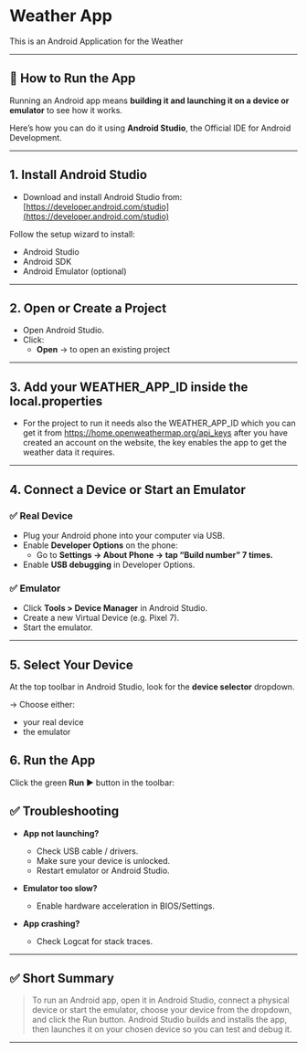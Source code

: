 # Weather App

This is an Android Application for the Weather

---

## 🚀 How to Run the App

Running an Android app means **building it and launching it on a device or emulator** to see how it works.

Here’s how you can do it using **Android Studio**, the Official IDE for Android Development.

---

## 1. Install Android Studio

- Download and install Android Studio from:
  [https://developer.android.com/studio](https://developer.android.com/studio)

Follow the setup wizard to install:
- Android Studio
- Android SDK
- Android Emulator (optional)

---

## 2. Open or Create a Project

- Open Android Studio.
- Click:
    - **Open** → to open an existing project
---

## 3. Add your WEATHER_APP_ID inside the local.properties

- For the project to run it needs also the WEATHER_APP_ID
  which you can get it from https://home.openweathermap.org/api_keys
  after you have created an account on the website, the key 
  enables the app to get the weather data it requires.
---

## 4. Connect a Device or Start an Emulator

### ✅ Real Device

- Plug your Android phone into your computer via USB.
- Enable **Developer Options** on the phone:
    - Go to **Settings → About Phone → tap “Build number” 7 times.**
- Enable **USB debugging** in Developer Options.

### ✅ Emulator

- Click **Tools > Device Manager** in Android Studio.
- Create a new Virtual Device (e.g. Pixel 7).
- Start the emulator.

---

## 5. Select Your Device

At the top toolbar in Android Studio, look for the **device selector** dropdown.

→ Choose either:
- your real device
- the emulator

## 6. Run the App

Click the green **Run** ▶️ button in the toolbar:

## ✅ Troubleshooting

- **App not launching?**
    - Check USB cable / drivers.
    - Make sure your device is unlocked.
    - Restart emulator or Android Studio.

- **Emulator too slow?**
    - Enable hardware acceleration in BIOS/Settings.

- **App crashing?**
    - Check Logcat for stack traces.

---

## ✅ Short Summary

> To run an Android app, open it in Android Studio, connect a physical device or start the emulator, choose your device from the dropdown, and click the Run button. Android Studio builds and installs the app, then launches it on your chosen device so you can test and debug it.

---